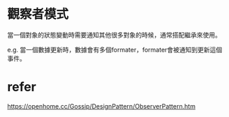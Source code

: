 # 觀察者模式
當一個對象的狀態變動時需要通知其他很多對象的時候，通常搭配繼承來使用。

e.g.
當一個數據更新時，數據會有多個formater，formater會被通知到更新這個事件。


# refer
https://openhome.cc/Gossip/DesignPattern/ObserverPattern.htm